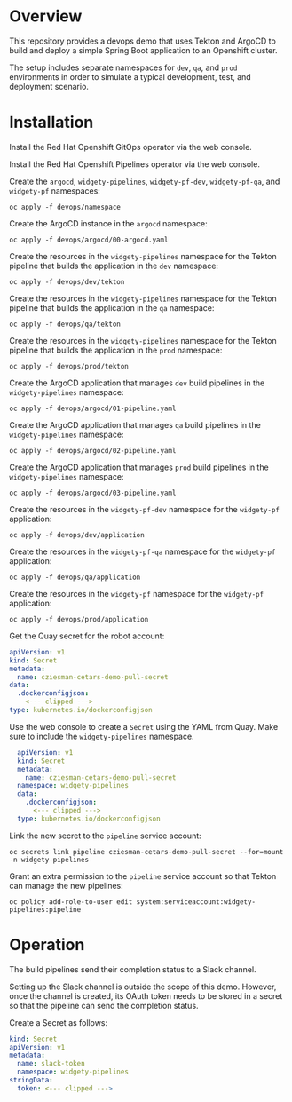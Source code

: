 # Overview

This repository provides a devops demo that uses Tekton and ArgoCD to build and deploy a simple Spring Boot application to an Openshift cluster.

The setup includes separate namespaces for `dev`, `qa`, and `prod` environments in order to simulate a typical development, test, and deployment scenario.

# Installation
Install the Red Hat Openshift GitOps operator via the web console.

Install the Red Hat Openshift Pipelines operator via the web console.

Create the `argocd`, `widgety-pipelines`, `widgety-pf-dev`, `widgety-pf-qa`, and `widgety-pf` namespaces:
```shell
oc apply -f devops/namespace
```
Create the ArgoCD instance in the `argocd` namespace:
```shell
oc apply -f devops/argocd/00-argocd.yaml
```
Create the resources in the `widgety-pipelines` namespace for the Tekton pipeline that builds the application in the `dev` namespace:
```shell
oc apply -f devops/dev/tekton
```
Create the resources in the `widgety-pipelines` namespace for the Tekton pipeline that builds the application in the `qa` namespace:
```shell
oc apply -f devops/qa/tekton
```
Create the resources in the `widgety-pipelines` namespace for the Tekton pipeline that builds the application in the `prod` namespace:
```shell
oc apply -f devops/prod/tekton
```
Create the ArgoCD application that manages `dev` build pipelines in the `widgety-pipelines` namespace:
```shell
oc apply -f devops/argocd/01-pipeline.yaml
```
Create the ArgoCD application that manages `qa` build pipelines in the `widgety-pipelines` namespace:
```shell
oc apply -f devops/argocd/02-pipeline.yaml
```
Create the ArgoCD application that manages `prod` build pipelines in the `widgety-pipelines` namespace:
```shell
oc apply -f devops/argocd/03-pipeline.yaml
```
Create the resources in the `widgety-pf-dev` namespace for the `widgety-pf` application:
```shell
oc apply -f devops/dev/application
```
Create the resources in the `widgety-pf-qa` namespace for the `widgety-pf` application:
```shell
oc apply -f devops/qa/application
```
Create the resources in the `widgety-pf` namespace for the `widgety-pf` application:
```shell
oc apply -f devops/prod/application
```
Get the Quay secret for the robot account:
```yaml
apiVersion: v1
kind: Secret
metadata:
  name: cziesman-cetars-demo-pull-secret
data:
  .dockerconfigjson: 
    <--- clipped --->
type: kubernetes.io/dockerconfigjson
```
Use the web console to create a `Secret` using the YAML from Quay. Make sure to include the `widgety-pipelines` namespace.
```yaml
  apiVersion: v1
  kind: Secret
  metadata:
    name: cziesman-cetars-demo-pull-secret
  namespace: widgety-pipelines
  data:
    .dockerconfigjson:
      <--- clipped --->
  type: kubernetes.io/dockerconfigjson
```
Link the new secret to the `pipeline` service account:
```shell
oc secrets link pipeline cziesman-cetars-demo-pull-secret --for=mount -n widgety-pipelines
```
Grant an extra permission to the `pipeline` service account so that Tekton can manage the new pipelines:
```shell
oc policy add-role-to-user edit system:serviceaccount:widgety-pipelines:pipeline
```

# Operation

The build pipelines send their completion status to a Slack channel.

Setting up the Slack channel is outside the scope of this demo. However, once the channel is created, its OAuth token needs to be stored in a secret so that the pipeline can send the completion status.

Create a Secret as follows:
```yaml
kind: Secret
apiVersion: v1
metadata:
  name: slack-token
  namespace: widgety-pipelines
stringData:
  token: <--- clipped --->
```